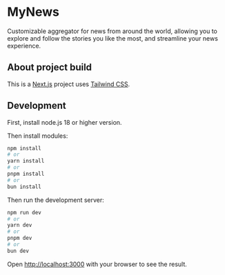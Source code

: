 # MyNews

Customizable aggregator for news from around the world, allowing you to explore and follow the stories you like the most, and streamline your news experience.

## About project build

This is a [Next.js](https://nextjs.org/) project uses [Tailwind CSS](https://tailwindcss.com/).

## Development

First, install node.js 18 or higher version.

Then install modules:

```bash
npm install
# or
yarn install
# or
pnpm install
# or
bun install
```

Then run the development server:

```bash
npm run dev
# or
yarn dev
# or
pnpm dev
# or
bun dev
```

Open [http://localhost:3000](http://localhost:3000) with your browser to see the result.
